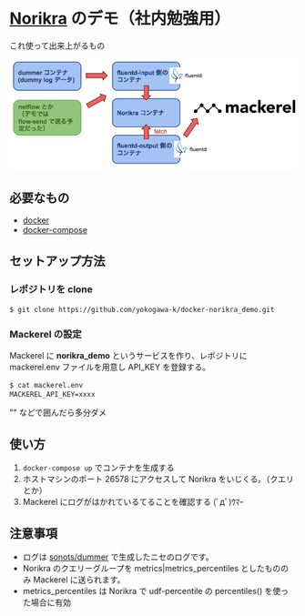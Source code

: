 # [Norikra](http://norikra.toraja.klab.org/) のデモ（社内勉強用）

これ使って出来上がるもの

![構成図](misc/norikra-demo.png)

## 必要なもの

- [docker](https://github.com/docker/docker)
- [docker-compose](https://github.com/docker/compose)

## セットアップ方法

### レポジトリを clone

```console
$ git clone https://github.com/yokogawa-k/docker-norikra_demo.git
```

### Mackerel の設定

Mackerel に **norikra_demo** というサービスを作り、レポジトリに mackerel.env ファイルを用意し API_KEY を登録する。

```console
$ cat mackerel.env
MACKEREL_API_KEY=xxxx
```

"" などで囲んだら多分ダメ

## 使い方

1. `docker-compose up` でコンテナを生成する
2. ホストマシンのポート 26578 にアクセスして Norikra をいじくる。（クエリとか）
3. Mackerel にログがはかれているてることを確認する (ﾟдﾟ)ｳﾏｰ

## 注意事項

- ログは [sonots/dummer](https://github.com/sonots/dummer) で生成したニセのログです。
- Norikra のクエリーグループを metrics|metrics_percentiles としたもののみ Mackerel に送られます。
- metrics_percentiles は Norikra で udf-percentile の percentiles() を使った場合に有効
